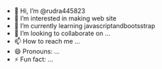 - 👋 Hi, I’m @rudra445823
- 👀 I’m interested in making web site
- 🌱 I’m currently learning javascriptandbootsstrap
- 💞️ I’m looking to collaborate on ...
- 📫 How to reach me ...
- 😄 Pronouns: ...
- ⚡ Fun fact: ...

<!---
rudra445823/rudra445823 is a ✨ special ✨ repository because its `README.md` (this file) appears on your GitHub profile.
You can click the Preview link to take a look at your changes.
--->
